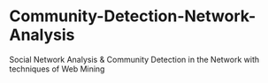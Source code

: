 # Community-Detection-Network-Analysis
Social Network Analysis &amp; Community Detection in the Network with techniques of Web Mining
